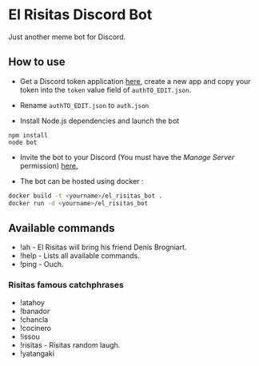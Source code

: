 # El Risitas Discord Bot

Just another meme bot for Discord.

## How to use

* Get a Discord token application [here](https://discordapp.com/developers/applications/me), create a new app and copy your token into the ``token`` value field of ```authTO_EDIT.json```.

* Rename ```authTO_EDIT.json``` to ```auth.json```

* Install Node.js dependencies and launch the bot

```node
npm install
node bot
```

* Invite the bot to your Discord (You must have the *Manage Server* permission) [here.](https://discordapp.com/oauth2/authorize?&client_id=411637700156850176&scope=bot&permissions=0)

* The bot can be hosted using docker :

```bash
docker build -t <yourname>/el_risitas_bot .
docker run -d <yourname>/el_risitas_bot
```

## Available commands

* !ah - El Risitas will bring his friend Denis Brogniart.
* !help - Lists all available commands.
* !ping - Ouch.

### Risitas famous catchphrases

* !atahoy
* !banador
* !chancla
* !cocinero
* !issou
* !risitas - Risitas random laugh.
* !yatangaki
